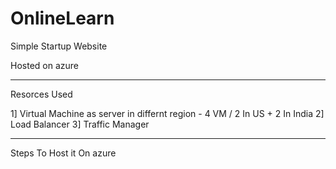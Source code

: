 # OnlineLearn
Simple Startup Website

Hosted on azure 
*****************************************************************************************

Resorces Used 

1] Virtual Machine as server in differnt region - 4 VM / 2 In US + 2 In India
2] Load Balancer 
3] Traffic Manager

******************************************************************************************

Steps To Host it On azure

